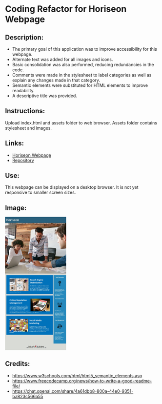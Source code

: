 # Coding Refactor for Horiseon Webpage

## Description:
- The primary goal of this application was to improve accessibility for this webpage. 
- Alternate text was added for all images and icons. 
- Basic consolidation was also performed, reducing redundancies in the code. 
- Comments were made in the stylesheet to label categories as well as explain any changes made in that category. 
- Semantic elements were substituted for HTML elements to improve readability.
- A descriptive title was provided.

## Instructions:
Upload index.html and assets folder to web browser. Assets folder contains stylesheet and images. 

## Links: 
- [Horiseon Webpage](https://lornaburns.github.io/coding-refactor-horiseon/)
- [Repository](https://github.com/lornaburns/coding-refactor-horiseon)

## Use: 
This webpage can be displayed on a desktop browser. It is not yet responsive to smaller screen sizes.

## Image: 
<img src="https://raw.githubusercontent.com/lornaburns/coding-refactor-horiseon/8dcba901055d46484b015f96b26f578e73829e09/screenshot-horiseon.jpg" alt="Horiseon webpage" width="200"/>

## Credits:
- https://www.w3schools.com/html/html5_semantic_elements.asp
- https://www.freecodecamp.org/news/how-to-write-a-good-readme-file/
- https://chat.openai.com/share/4a61dbb8-800a-44e0-9351-ba823c566a55


